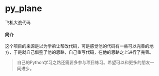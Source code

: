 # py_plane
飞机大战代码

#### 简介
这个项目的来源是以为学弟让帮改代码，可是感觉他的代码有一些可以完善的地方，于是就自己借鉴了他的思路，自己重写代码，在他的思路之上进行了完善。

> 自己的Python学习之路还需要多参与项目练习。希望可以和更多的朋友一同进步。